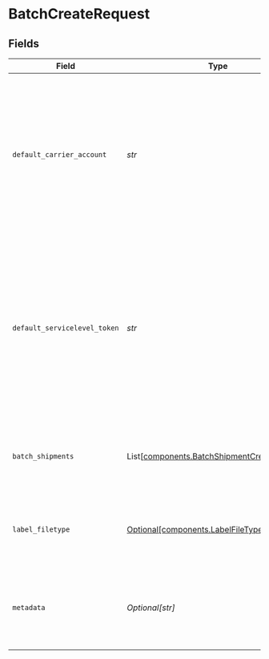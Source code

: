 # BatchCreateRequest


## Fields

| Field                                                                                                                                                                                                                                                                                              | Type                                                                                                                                                                                                                                                                                               | Required                                                                                                                                                                                                                                                                                           | Description                                                                                                                                                                                                                                                                                        | Example                                                                                                                                                                                                                                                                                            |
| -------------------------------------------------------------------------------------------------------------------------------------------------------------------------------------------------------------------------------------------------------------------------------------------------- | -------------------------------------------------------------------------------------------------------------------------------------------------------------------------------------------------------------------------------------------------------------------------------------------------- | -------------------------------------------------------------------------------------------------------------------------------------------------------------------------------------------------------------------------------------------------------------------------------------------------- | -------------------------------------------------------------------------------------------------------------------------------------------------------------------------------------------------------------------------------------------------------------------------------------------------- | -------------------------------------------------------------------------------------------------------------------------------------------------------------------------------------------------------------------------------------------------------------------------------------------------- |
| `default_carrier_account`                                                                                                                                                                                                                                                                          | *str*                                                                                                                                                                                                                                                                                              | :heavy_check_mark:                                                                                                                                                                                                                                                                                 | ID of the Carrier Account object to use as the default for all shipments in this Batch. <br/>The carrier account can be changed on a per-shipment basis by changing the carrier_account in the <br/>corresponding BatchShipment object.                                                            | 078870331023437cb917f5187429b093                                                                                                                                                                                                                                                                   |
| `default_servicelevel_token`                                                                                                                                                                                                                                                                       | *str*                                                                                                                                                                                                                                                                                              | :heavy_check_mark:                                                                                                                                                                                                                                                                                 | Token of the service level to use as the default for all shipments in this Batch. <br/>The servicelevel can be changed on a per-shipment basis by changing the servicelevel_token in the <br/>corresponding BatchShipment object. <a href="#tag/Service-Levels">Servicelevel tokens can be found here.</a> | usps_priority                                                                                                                                                                                                                                                                                      |
| `batch_shipments`                                                                                                                                                                                                                                                                                  | List[[components.BatchShipmentCreateRequest](../../models/components/batchshipmentcreaterequest.md)]                                                                                                                                                                                               | :heavy_check_mark:                                                                                                                                                                                                                                                                                 | Array of BatchShipment objects. The response keeps the same order as in the request array.                                                                                                                                                                                                         |                                                                                                                                                                                                                                                                                                    |
| `label_filetype`                                                                                                                                                                                                                                                                                   | [Optional[components.LabelFileTypeEnum]](../../models/components/labelfiletypeenum.md)                                                                                                                                                                                                             | :heavy_minus_sign:                                                                                                                                                                                                                                                                                 | Print format of the <a href="https://docs.goshippo.com/docs/shipments/shippinglabelsizes/">label</a>. If empty, will use the default format set from <br/><a href="https://apps.goshippo.com/settings/labels">the Shippo dashboard.</a>                                                            | PDF_4x6                                                                                                                                                                                                                                                                                            |
| `metadata`                                                                                                                                                                                                                                                                                         | *Optional[str]*                                                                                                                                                                                                                                                                                    | :heavy_minus_sign:                                                                                                                                                                                                                                                                                 | A string of up to 100 characters that can be filled with any additional information you want to attach to the object.                                                                                                                                                                              | BATCH #1                                                                                                                                                                                                                                                                                           |